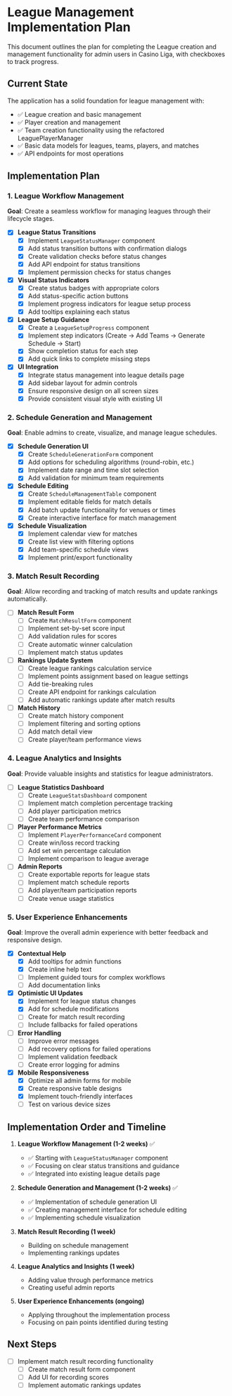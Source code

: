 # League Management Implementation Plan

This document outlines the plan for completing the League creation and management functionality for admin users in Casino Liga, with checkboxes to track progress.

## Current State

The application has a solid foundation for league management with:
- ✅ League creation and basic management
- ✅ Player creation and management
- ✅ Team creation functionality using the refactored LeaguePlayerManager
- ✅ Basic data models for leagues, teams, players, and matches
- ✅ API endpoints for most operations

## Implementation Plan

### 1. League Workflow Management

**Goal**: Create a seamless workflow for managing leagues through their lifecycle stages.

- [x] **League Status Transitions**
  - [x] Implement `LeagueStatusManager` component
  - [x] Add status transition buttons with confirmation dialogs
  - [x] Create validation checks before status changes
  - [x] Add API endpoint for status transitions
  - [x] Implement permission checks for status changes

- [x] **Visual Status Indicators**
  - [x] Create status badges with appropriate colors
  - [x] Add status-specific action buttons
  - [x] Implement progress indicators for league setup process
  - [x] Add tooltips explaining each status

- [x] **League Setup Guidance**
  - [x] Create a `LeagueSetupProgress` component
  - [x] Implement step indicators (Create → Add Teams → Generate Schedule → Start)
  - [x] Show completion status for each step
  - [x] Add quick links to complete missing steps

- [x] **UI Integration**
  - [x] Integrate status management into league details page
  - [x] Add sidebar layout for admin controls
  - [x] Ensure responsive design on all screen sizes
  - [x] Provide consistent visual style with existing UI

### 2. Schedule Generation and Management

**Goal**: Enable admins to create, visualize, and manage league schedules.

- [x] **Schedule Generation UI**
  - [x] Create `ScheduleGenerationForm` component
  - [x] Add options for scheduling algorithms (round-robin, etc.)
  - [x] Implement date range and time slot selection
  - [x] Add validation for minimum team requirements

- [x] **Schedule Editing**
  - [x] Create `ScheduleManagementTable` component
  - [x] Implement editable fields for match details
  - [x] Add batch update functionality for venues or times
  - [x] Create interactive interface for match management

- [x] **Schedule Visualization**
  - [x] Implement calendar view for matches
  - [x] Create list view with filtering options
  - [x] Add team-specific schedule views
  - [x] Implement print/export functionality

### 3. Match Result Recording

**Goal**: Allow recording and tracking of match results and update rankings automatically.

- [ ] **Match Result Form**
  - [ ] Create `MatchResultForm` component
  - [ ] Implement set-by-set score input
  - [ ] Add validation rules for scores
  - [ ] Create automatic winner calculation
  - [ ] Implement match status updates

- [ ] **Rankings Update System**
  - [ ] Create league rankings calculation service
  - [ ] Implement points assignment based on league settings
  - [ ] Add tie-breaking rules
  - [ ] Create API endpoint for rankings calculation
  - [ ] Add automatic rankings update after match results

- [ ] **Match History**
  - [ ] Create match history component
  - [ ] Implement filtering and sorting options
  - [ ] Add match detail view
  - [ ] Create player/team performance views

### 4. League Analytics and Insights

**Goal**: Provide valuable insights and statistics for league administrators.

- [ ] **League Statistics Dashboard**
  - [ ] Create `LeagueStatsDashboard` component
  - [ ] Implement match completion percentage tracking
  - [ ] Add player participation metrics
  - [ ] Create team performance comparison

- [ ] **Player Performance Metrics**
  - [ ] Implement `PlayerPerformanceCard` component
  - [ ] Create win/loss record tracking
  - [ ] Add set win percentage calculation
  - [ ] Implement comparison to league average

- [ ] **Admin Reports**
  - [ ] Create exportable reports for league stats
  - [ ] Implement match schedule reports
  - [ ] Add player/team participation reports
  - [ ] Create venue usage statistics

### 5. User Experience Enhancements

**Goal**: Improve the overall admin experience with better feedback and responsive design.

- [x] **Contextual Help**
  - [x] Add tooltips for admin functions
  - [x] Create inline help text
  - [ ] Implement guided tours for complex workflows
  - [ ] Add documentation links

- [x] **Optimistic UI Updates**
  - [x] Implement for league status changes
  - [x] Add for schedule modifications
  - [ ] Create for match result recording
  - [ ] Include fallbacks for failed operations

- [ ] **Error Handling**
  - [ ] Improve error messages
  - [ ] Add recovery options for failed operations
  - [ ] Implement validation feedback
  - [ ] Create error logging for admins

- [x] **Mobile Responsiveness**
  - [x] Optimize all admin forms for mobile
  - [x] Create responsive table designs
  - [x] Implement touch-friendly interfaces
  - [ ] Test on various device sizes

## Implementation Order and Timeline

1. **League Workflow Management (1-2 weeks)** ✅
   - ✅ Starting with `LeagueStatusManager` component
   - ✅ Focusing on clear status transitions and guidance
   - ✅ Integrated into existing league details page

2. **Schedule Generation and Management (1-2 weeks)** ✅
   - ✅ Implementation of schedule generation UI
   - ✅ Creating management interface for schedule editing
   - ✅ Implementing schedule visualization

3. **Match Result Recording (1 week)**
   - Building on schedule management
   - Implementing rankings updates

4. **League Analytics and Insights (1 week)**
   - Adding value through performance metrics
   - Creating useful admin reports

5. **User Experience Enhancements (ongoing)**
   - Applying throughout the implementation process
   - Focusing on pain points identified during testing

## Next Steps

- [ ] Implement match result recording functionality
  - [ ] Create match result form component
  - [ ] Add UI for recording scores
  - [ ] Implement automatic rankings updates
